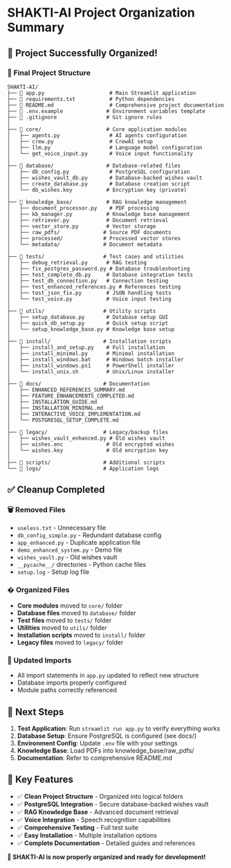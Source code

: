 # SHAKTI-AI Project Organization Summary

## 🎉 Project Successfully Organized!

### 📁 Final Project Structure
```
SHAKTI-AI/
├── 📄 app.py                     # Main Streamlit application
├── 📄 requirements.txt           # Python dependencies
├── 📄 README.md                  # Comprehensive project documentation
├── 📄 .env.example              # Environment variables template
├── 📄 .gitignore                # Git ignore rules
│
├── 📁 core/                     # Core application modules
│   ├── agents.py                # AI agents configuration
│   ├── crew.py                  # CrewAI setup
│   ├── llm.py                   # Language model configuration
│   └── get_voice_input.py       # Voice input functionality
│
├── 📁 database/                 # Database-related files
│   ├── db_config.py             # PostgreSQL configuration
│   ├── wishes_vault_db.py       # Database-backed wishes vault
│   ├── create_database.py       # Database creation script
│   └── db_wishes.key           # Encryption key (private)
│
├── 📁 knowledge_base/           # RAG knowledge management
│   ├── document_processor.py    # PDF processing
│   ├── kb_manager.py           # Knowledge base management
│   ├── retriever.py            # Document retrieval
│   ├── vector_store.py         # Vector storage
│   ├── raw_pdfs/              # Source PDF documents
│   ├── processed/             # Processed vector stores
│   └── metadata/              # Document metadata
│
├── 📁 tests/                   # Test cases and utilities
│   ├── debug_retrieval.py      # RAG testing
│   ├── fix_postgres_password.py # Database troubleshooting
│   ├── test_complete_db.py     # Database integration tests
│   ├── test_db_connection.py   # Connection testing
│   ├── test_enhanced_references.py # References testing
│   ├── test_json_fix.py        # JSON handling tests
│   └── test_voice.py           # Voice input testing
│
├── 📁 utils/                   # Utility scripts
│   ├── setup_database.py       # Database setup GUI
│   ├── quick_db_setup.py       # Quick setup script
│   └── setup_knowledge_base.py # Knowledge base setup
│
├── 📁 install/                 # Installation scripts
│   ├── install_and_setup.py    # Full installation
│   ├── install_minimal.py      # Minimal installation
│   ├── install_windows.bat     # Windows batch installer
│   ├── install_windows.ps1     # PowerShell installer
│   └── install_unix.sh         # Unix/Linux installer
│
├── 📁 docs/                    # Documentation
│   ├── ENHANCED_REFERENCES_SUMMARY.md
│   ├── FEATURE_ENHANCEMENTS_COMPLETED.md
│   ├── INSTALLATION_GUIDE.md
│   ├── INSTALLATION_MINIMAL.md
│   ├── INTERACTIVE_VOICE_IMPLEMENTATION.md
│   └── POSTGRESQL_SETUP_COMPLETE.md
│
├── 📁 legacy/                  # Legacy/backup files
│   ├── wishes_vault_enhanced.py # Old wishes vault
│   ├── wishes.enc              # Old encrypted wishes
│   └── wishes.key              # Old encryption key
│
├── 📁 scripts/                 # Additional scripts
└── 📁 logs/                    # Application logs
```

## ✅ Cleanup Completed

### 🗑️ Removed Files
- `useless.txt` - Unnecessary file
- `db_config_simple.py` - Redundant database config
- `app_enhanced.py` - Duplicate application file
- `demo_enhanced_system.py` - Demo file
- `wishes_vault.py` - Old wishes vault
- `__pycache__/` directories - Python cache files
- `setup.log` - Setup log file

### � Organized Files
- **Core modules** moved to `core/` folder
- **Database files** moved to `database/` folder
- **Test files** moved to `tests/` folder
- **Utilities** moved to `utils/` folder
- **Installation scripts** moved to `install/` folder
- **Legacy files** moved to `legacy/` folder

### 🔧 Updated Imports
- All import statements in `app.py` updated to reflect new structure
- Database imports properly configured
- Module paths correctly referenced

## 🚀 Next Steps

1. **Test Application**: Run `streamlit run app.py` to verify everything works
2. **Database Setup**: Ensure PostgreSQL is configured (see docs/)
3. **Environment Config**: Update `.env` file with your settings
4. **Knowledge Base**: Load PDFs into knowledge_base/raw_pdfs/
5. **Documentation**: Refer to comprehensive README.md

## 🎯 Key Features

- ✅ **Clean Project Structure** - Organized into logical folders
- ✅ **PostgreSQL Integration** - Secure database-backed wishes vault
- ✅ **RAG Knowledge Base** - Advanced document retrieval
- ✅ **Voice Integration** - Speech recognition capabilities
- ✅ **Comprehensive Testing** - Full test suite
- ✅ **Easy Installation** - Multiple installation options
- ✅ **Complete Documentation** - Detailed guides and references

**🎉 SHAKTI-AI is now properly organized and ready for development!**
